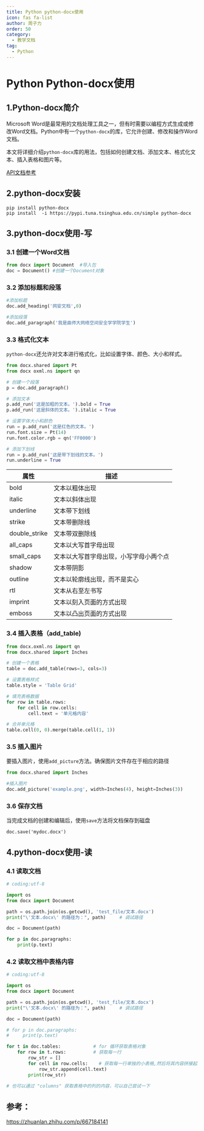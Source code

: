 ```yaml
---
title: Python python-docx使用
icon: fas fa-list
author: 周子力
order: 50
category:
  - 教学文档
tag:
  - Python
---
```


# Python Python-docx使用

## 1.Python-docx简介

Microsoft Word是最常用的文档处理工具之一，但有时需要以编程方式生成或修改Word文档。Python中有一个`python-docx`的库，它允许创建、修改和操作Word文档。

本文将详细介绍`python-docx`库的用法，包括如何创建文档、添加文本、格式化文本、插入表格和图片等。

[API文档参考](https://python-docx.readthedocs.io/en/latest/index.html)

## 2.python-docx安装

```
pip install python-docx
pip install  -i https://pypi.tuna.tsinghua.edu.cn/simple python-docx 
```

## 3.python-docx使用-写

### 3.1 创建一个Word文档

```py
from docx import Document  #导入包
doc = Document() #创建一个Document对象
```

### 3.2 添加标题和段落

```python
#添加标题
doc.add_heading('网安文档',0)

#添加段落
doc.add_paragraph('我是曲师大网络空间安全学学院学生')
```

### 3.3 格式化文本

`python-docx`还允许对文本进行格式化，比如设置字体、颜色、大小和样式。

```py
from docx.shared import Pt
from docx oxml.ns import qn

# 创建一个段落
p = doc.add_paragraph()

# 添加文本
p.add_run('这是加粗的文本。').bold = True
p.add_run('这是斜体的文本。').italic = True

# 设置字体大小和颜色
run = p.add_run('这是红色的文本。')
run.font.size = Pt(14)
run.font.color.rgb = qn('FF0000')

# 添加下划线
run = p.add_run('这是带下划线的文本。')
run.underline = True

```

| 属性          | 描述                                   |
| ------------- | -------------------------------------- |
| bold          | 文本以粗体出现                         |
| italic        | 文本以斜体出现                         |
| underline     | 文本带下划线                           |
| strike        | 文本带删除线                           |
| double_strike | 文本带双删除线                         |
| all_caps      | 文本以大写首字母出现                   |
| small_caps    | 文本以大写首字母出现，小写字母小两个点 |
| shadow        | 文本带阴影                             |
| outline       | 文本以轮廓线出现，而不是实心           |
| rtl           | 文本从右至左书写                       |
| imprint       | 文本以刻入页面的方式出现               |
| emboss        | 文本以凸出页面的方式出现               |

### 3.4 插入表格（add_table)

```py
from docx.oxml.ns import qn
from docx.shared import Inches

# 创建一个表格
table = doc.add_table(rows=3, cols=3)

# 设置表格样式
table.style = 'Table Grid'

# 填充表格数据
for row in table.rows:
    for cell in row.cells:
        cell.text = '单元格内容'

# 合并单元格
table.cell(0, 0).merge(table.cell(1, 1))
```



### 3.5 插入图片

要插入图片，使用`add_picture`方法。确保图片文件存在于相应的路径

```python
from docx.shared import Inches

#插入图片
doc.add_picture('example.png', width=Inches(4), height=Inches(3))
```



### 3.6 保存文档

当完成文档的创建和编辑后，使用`save`方法将文档保存到磁盘

```
doc.save('mydoc.docx')
```



## 4.python-docx使用-读

### 4.1 读取文档

```python
# coding:utf-8

import os
from docx import Document

path = os.path.join(os.getcwd(), 'test_file/文本.docx')
print("\'文本.docx\' 的路径为：", path)     # 调试路径

doc = Document(path)

for p in doc.paragraphs:
    print(p.text)

```

### 4.2 读取文档中表格内容

```python
# coding:utf-8

import os
from docx import Document

path = os.path.join(os.getcwd(), 'test_file/文本.docx')
print("\'文本.docx\' 的路径为：", path)     # 调试路径

doc = Document(path)

# for p in doc.paragraphs:
#     print(p.text)

for t in doc.tables:            # for 循环获取表格对象
    for row in t.rows:          # 获取每一行
        row_str = []
        for cell in row.cells:    # 获取每一行单独的小表格,然后将其内容拼接起来;拼接完成之后再第二个for循环中打印出来
            row_str.append(cell.text)
        print(row_str)
        
# 也可以通过 "columns" 获取表格中的列的内容，可以自己尝试一下

```













## 参考：

https://zhuanlan.zhihu.com/p/667184141

